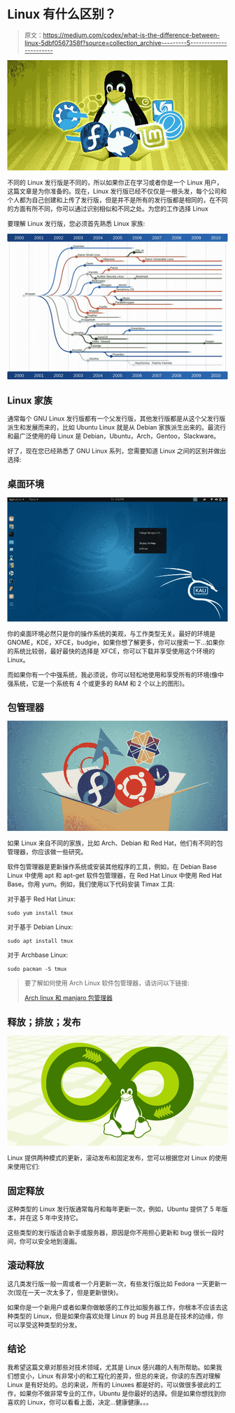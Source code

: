 # Linux 有什么区别？

> 原文：<https://medium.com/codex/what-is-the-difference-between-linux-5dbf0567358f?source=collection_archive---------5----------------------->

![](img/5dbedbf39f4e0e660e2fed38b2b193fd.png)

不同的 Linux 发行版是不同的，所以如果你正在学习或者你是一个 Linux 用户，这篇文章是为你准备的。现在，Linux 发行版已经不仅仅是一根头发，每个公司和个人都为自己创建和上传了发行版，但是并不是所有的发行版都是相同的，在不同的方面有所不同，你可以通过识别相似和不同之处。为您的工作选择 Linux

要理解 Linux 发行版，您必须首先熟悉 Linux 家族:

![](img/ccef30367d1eccd539ee948864274927.png)

## Linux 家族

通常每个 GNU Linux 发行版都有一个父发行版，其他发行版都是从这个父发行版派生和发展而来的，比如 Ubuntu Linux 就是从 Debian 家族派生出来的。最流行和最广泛使用的母 Linux 是 Debian，Ubuntu，Arch，Gentoo，Slackware。

好了，现在您已经熟悉了 GNU Linux 系列，您需要知道 Linux 之间的区别并做出选择:

## 桌面环境

![](img/4d26cb0e0f41c416b0fd0d83894301c7.png)

你的桌面环境必然只是你的操作系统的美观，与工作类型无关。最好的环境是 GNOME，KDE，XFCE，budgie，如果你想了解更多，你可以搜索一下…如果你的系统比较弱，最好最快的选择是 XFCE，你可以下载并享受使用这个环境的 Linux。

而如果你有一个中强系统，我必须说，你可以轻松地使用和享受所有的环境(像中强系统，它是一个系统有 4 个或更多的 RAM 和 2 个以上的图形)。

## 包管理器

![](img/194a0b9835e59104e55af6c119cba42c.png)

如果 Linux 来自不同的家族，比如 Arch、Debian 和 Red Hat，他们有不同的包管理器，你应该做一些研究。

软件包管理器是更新操作系统或安装其他程序的工具，例如，在 Debian Base Linux 中使用 apt 和 apt-get 软件包管理器，在 Red Hat Linux 中使用 Red Hat Base。你用 yum。例如，我们使用以下代码安装 Timax 工具:

对于基于 Red Hat Linux:

```
sudo yum install tmux
```

对于基于 Debian Linux:

```
sudo apt install tmux
```

对于 Archbase Linux:

```
sudo pacman -S tmux
```

> 要了解如何使用 Arch Linux 软件包管理器，请访问以下链接:
> 
> [Arch linux 和 manjaro 包管理器](/@aliakbarzohour/use-pacman-in-arch-linux-and-manjaro-c987e4a0da66)

## 释放；排放；发布

![](img/b41da2924940f06cfa2df3fb18fcb9d6.png)

Linux 提供两种模式的更新，滚动发布和固定发布，您可以根据您对 Linux 的使用来使用它们:

## 固定释放

这种类型的 Linux 发行版通常每月和每年更新一次，例如，Ubuntu 提供了 5 年版本，并在这 5 年中支持它。

这些类型的发行版适合新手或服务器，原因是你不用担心更新和 bug 很长一段时间，你可以安全地到漫画。

## 滚动释放

这几类发行版一般一周或者一个月更新一次，有些发行版比如 Fedora 一天更新一次(现在一天一次太多了，但是更新很快)。

如果你是一个新用户或者如果你做敏感的工作比如服务器工作，你根本不应该去这种类型的 Linux，但是如果你喜欢处理 Linux 的 bug 并且总是在技术的边缘，你可以享受这种类型的分发。

## 结论

我希望这篇文章对那些对技术领域，尤其是 Linux 感兴趣的人有所帮助。如果我们想变小，Linux 有非常小的和工程化的差异，但总的来说，你读的东西对理解 Linux 是有好处的。总的来说，所有的 Linuxes 都是好的，可以做很多彼此的工作，如果你不做非常专业的工作，Ubuntu 是你最好的选择。但是如果你想找到你喜欢的 Linux，你可以看看上面，决定…健康健康。。。